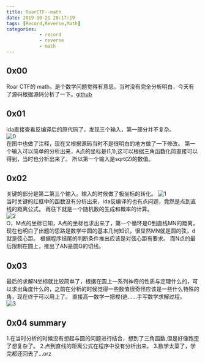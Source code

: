 ```yaml
---
title: RoarCTF--math
date: 2019-10-21 20:17:19
tags: [Record,Reverse,Math]
categories: 
            - record
            - reverse
            - math
---
```

## 0x00 

Roar CTF的 math，是个数学问题觉得有意思。当时没有完全分析明白，今天有了源码根据源码分析了一下。[github](https://github.com/berTrAM888/RoarCTF-Writeup-some-Source-Code/blob/master/Reverse/math/%E6%BA%90%E4%BB%A3%E7%A0%81/math.cpp)

## 0x01

ida直接查看反编译后的原代码了，发现三个输入，第一部分并不复杂。<br>
![0](https://gitee.com/M00yy/pic/raw/master/uPic/0.jpg)<br>
在图中也做了注释，现在又根据源码当时不是很明白的地方做了一下修改。
第一个输入可以简单的分析出来，A点的坐标是(1,1),这可以根据三角函数化简直接可以得到，当时也分析出来了。
所以第一个输入是sqrt(2)的数值。

## 0x02

关键的部分是第二第三个输入。输入的时候做了极坐标的转化。
![1](https://gitee.com/M00yy/pic/raw/master/uPic/1.jpg)<br>
当时关键的红框中的函数没有分析出来，ida反编译的也有点问题，竟然是点到直线的距离公式。
再往下就是一个随机数的生成和概率的计算。<br>
![2](https://gitee.com/M00yy/pic/raw/master/uPic/2.jpg)<br>
O，M点的坐标已知，A点的坐标也求出来了，第一个循环是O到直线MN的距离，现在也明白了出题的思路是数学中圆的基本几何知识，很显然MN就是圆的弦，d就是弦心距。
根据程序结尾的判断条件推出应该是对弦心距有要求。
而N点的最后限制在圆上，推出了AN是圆O的切线。

## 0x03

最后的求解N坐标就比较简单了，根据在圆上一系列神奇的性质与定理什么的，可以求出角度什么的，之前在分析的时候觉得一些数值很奇怪应该是一些什么特殊的角，现在终于可以用上了。
直接高一数学一把梭(逃……手写数学求解过程。<br>
![3](https://gitee.com/M00yy/pic/raw/master/uPic/roar3.jpg)

## 0x04 summary

1.在当时分析的时候没有想起与圆的问题进行结合，想到了三角函数,但是好像跑歪了想复杂了。
2.点到直线的距离公式在程序中没有分析出来。
3.数学太菜了，学完都还回去了...orz
